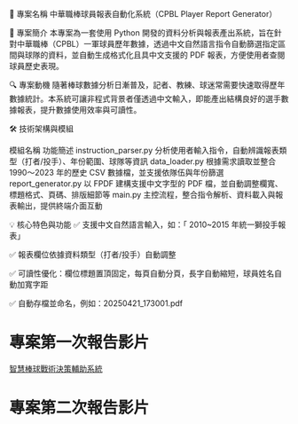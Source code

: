 📂 專案名稱
中華職棒球員報表自動化系統（CPBL Player Report Generator）

🧠 專案簡介
本專案為一套使用 Python 開發的資料分析與報表產出系統，旨在針對中華職棒（CPBL）一軍球員歷年數據，透過中文自然語言指令自動篩選指定區間與球隊的資料，並自動生成格式化且具中文支援的 PDF 報表，方便使用者查閱球員歷史表現。

🔍 專案動機
隨著棒球數據分析日漸普及，記者、教練、球迷常需要快速取得歷年數據統計。本系統可讓非程式背景者僅透過中文輸入，即能產出結構良好的選手數據報表，提升數據使用效率與可讀性。

🛠 技術架構與模組

模組名稱	功能簡述
instruction_parser.py	分析使用者輸入指令，自動辨識報表類型（打者/投手）、年份範圍、球隊等資訊
data_loader.py	根據需求讀取並整合 1990～2023 年的歷史 CSV 數據檔，並支援依隊伍與年份篩選
report_generator.py	以 FPDF 建構支援中文字型的 PDF 檔，並自動調整欄寬、標題格式、頁碼、排版細節等
main.py	主控流程，整合指令解析、資料載入與報表輸出，提供終端介面互動

💡 核心特色與功能
✅ 支援中文自然語言輸入，如：「 2010~2015 年統一獅投手報表」

✅ 報表欄位依據資料類型（打者/投手）自動調整

✅ 可讀性優化：欄位標題置頂固定，每頁自動分頁，長字自動縮短，球員姓名自動加寬字距

✅ 自動存檔並命名，例如：20250421_173001.pdf






# 專案第一次報告影片

[智慧棒球戰術決策輔助系統](https://youtu.be/kXV-F5wvN18)



# 專案第二次報告影片
